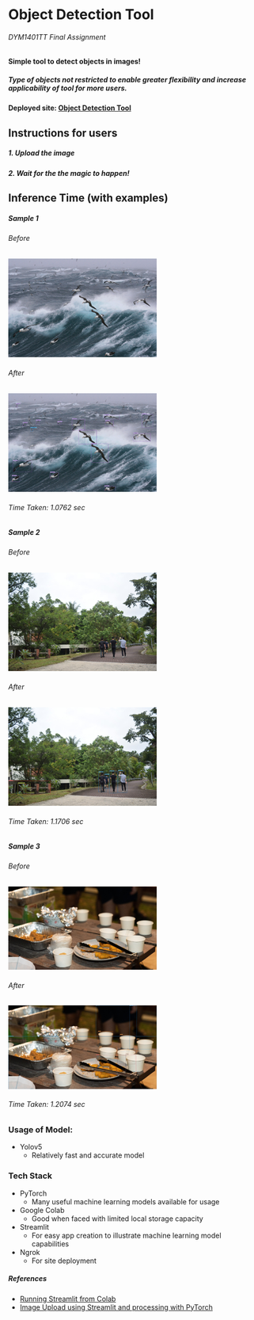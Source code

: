 # Object Detection Tool 
###### DYM1401TT Final Assignment

#### Simple tool to detect objects in images!

##### Type of objects not restricted to enable greater flexibility and increase applicability of tool for more users.

#### Deployed site: [Object Detection Tool](http://1c098a1cb56a.ngrok.io)

## Instructions for users

##### 1. Upload the image

##### 2. Wait for the the magic to happen!

## Inference Time (with examples)

##### Sample 1

###### Before

<img src="./images/sample1before.jpeg" width="300" />

###### After

<img src="./images/sample1after.jpeg" width="300" />

###### Time Taken: 1.0762 sec

##### Sample 2

###### Before

<img src="./images/sample2before.jpeg" width="300" />

###### After

<img src="./images/sample2after.jpeg" width="300" />

###### Time Taken: 1.1706 sec

##### Sample 3

###### Before

<img src="./images/sample3before.jpeg" width="300" />

###### After

<img src="./images/sample3after.jpeg" width="300" />

###### Time Taken: 1.2074 sec

### Usage of Model: 

- Yolov5
  - Relatively fast and accurate model

### Tech Stack

- PyTorch
  - Many useful machine learning models available for usage
- Google Colab
  - Good when faced with limited local storage capacity
- Streamlit
  - For easy app creation to illustrate machine learning model capabilities
- Ngrok
  - For site deployment

##### References
- [Running Streamlit from Colab](https://medium.com/@jcharistech/how-to-run-streamlit-apps-from-colab-29b969a1bdfc) <br>
- [Image Upload using Streamlit and processing with PyTorch](https://towardsdatascience.com/create-an-image-classification-web-app-using-pytorch-and-streamlit-f043ddf00c24)
